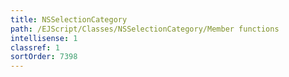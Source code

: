 ```yaml
---
title: NSSelectionCategory
path: /EJScript/Classes/NSSelectionCategory/Member functions
intellisense: 1
classref: 1
sortOrder: 7398
---
```





